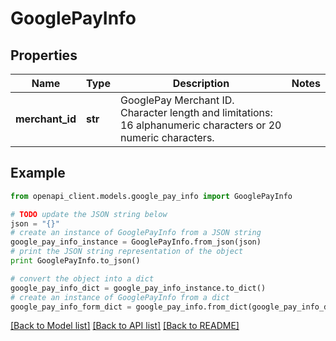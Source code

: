 # GooglePayInfo


## Properties
Name | Type | Description | Notes
------------ | ------------- | ------------- | -------------
**merchant_id** | **str** | GooglePay Merchant ID. Character length and limitations: 16 alphanumeric characters or 20 numeric characters. | 

## Example

```python
from openapi_client.models.google_pay_info import GooglePayInfo

# TODO update the JSON string below
json = "{}"
# create an instance of GooglePayInfo from a JSON string
google_pay_info_instance = GooglePayInfo.from_json(json)
# print the JSON string representation of the object
print GooglePayInfo.to_json()

# convert the object into a dict
google_pay_info_dict = google_pay_info_instance.to_dict()
# create an instance of GooglePayInfo from a dict
google_pay_info_form_dict = google_pay_info.from_dict(google_pay_info_dict)
```
[[Back to Model list]](../README.md#documentation-for-models) [[Back to API list]](../README.md#documentation-for-api-endpoints) [[Back to README]](../README.md)


